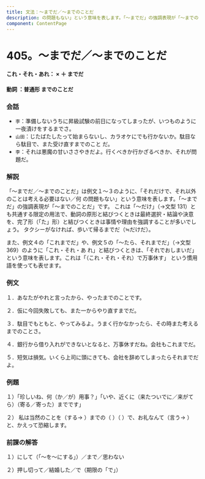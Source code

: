 ```yaml
---
title: 文法：～までだ／～までのことだ
description: の問題もない」という意味を表します。「～までだ」の強調表現が「～までのことだ」です。 これは「～だけ」（→文型 131）とも共通する限定の用法で、動詞の原形と結びつくときは最終選択・結論や決意を、完了形（「た」形）と結びつくときは事情や理由を強調することが多いでしょう。 タクシーがなければ、歩いて帰るまでだ（≒だけだ）。
component: ContentPage
---
```



# 405。～までだ／～までのことだ
#### これ・それ・あれ： × ＋ までだ
#### 動詞 ：普通形 までのことだ
### 会話
- `李`：準備しないうちに昇級試験の前日になってしまったが、いつものように一夜漬けをするまでさ。
- `山田`：じたばたしたって始まらないし、カラオケにでも行かないか。駄目なら駄目で、また受け直すまでのこと だ。
- `李`：それは悪魔の甘いささやきだよ。行くべきか行かざるべきか、それが問題だ。
### 解説
「～までだ／～までのことだ」は例文１～３のように、「それだけで、それ以外のことは考える必要はない／何
の問題もない」という意味を表します。「～までだ」の強調表現が「～までのことだ」です。 これは「～だけ」（→文型 131）とも共通する限定の用法で、動詞の原形と結びつくときは最終選択・結論や決意を、完了形（「た」形）と結びつくときは事情や理由を強調することが多いでしょう。 タクシーがなければ、歩いて帰るまでだ（≒だけだ）。

また、例文４の「これまでだ」や、例文５の「～たら、それまでだ」（→文型 369）のように「これ・それ・あ れ」と結びつくときは、「それでおしまいだ」という意味を表します。これは「（これ・それ・それ）で万事休す」 という慣用語を使っても表せます。
### 例文
１．あなたがやれと言ったから、やったまでのことです。

２．仮に今回失敗しても、また一からやり直すまでだ。

３．駄目でもともと、やってみるよ。うまく行かなかったら、その時また考えるまでのことさ。

４．銀行から借り入れができないとなると、万事休すだね。会社もこれまでだ。

５．短気は損気。いくら上司に頭にきても、会社を辞めてしまったらそれまでだよ。
### 例題
１）「珍しいね、何（か／が）用事？」「いや、近くに（来たついでに／来がてら）（寄る／寄った）までです」

２） 私は当然のことを（する→ ）までの（ ）（ ）で、お礼なんて（言う→ ）と、かえって恐縮します。      
### 前課の解答
１）にして（「～を～にする」）／まで／思わない

２）押し切って／結婚した／で（期限の「で」）
